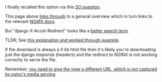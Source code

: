 I finally recalled this option via this [SO question](http://stackoverflow.com/a/28167298/1895018).

This page above [links through](http://stackoverflow.com/questions/7296642/django-understanding-x-sendfile) to a general overview which in turn links to the relevant [NGiИX docs](https://www.nginx.com/resources/wiki/start/topics/examples/xsendfile/).

But "django X-Accel-Redirect" looks like a [better search term](https://www.ecosia.org/search?q=django+X-Accel-Redirect).

TLDR; See [this explanation and worked through example](https://wellfire.co/learn/nginx-django-x-accel-redirects/).

If the downlaod is always a 0 kb html file then it's likely you're downloading just the django response (headers) and the redirect to NGINX is not working correctly to serve the file.

Remember, [you need to give the view a different URL, which is not captured by nginx's media serving](https://stackoverflow.com/a/45774975/).

